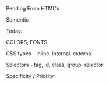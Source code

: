 Pending From HTML's

Sementic



Today:

COLORS, FONTS


CSS types - inline, internal, external


Selectors - tag, id, class, group-selector


Specificity / Priority

